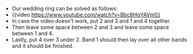 - Our wedding ring can be solved as follows:
- {{video https://www.youtube.com/watch?v=Bbc8HgYAVmI}}
- In case the video doesn't work, put 2 and 3 and 1 and 4 together.
- Then leave some space between 2 and 3 and leave some space between 1 and 4.
- Lastly, put 4 over 3 under 2. Band 1 should then lay over all other bands and it should be finished.